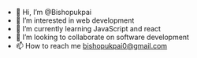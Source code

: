 - 👋 Hi, I’m @Bishopukpai
- 👀 I’m interested in web development 
- 🌱 I’m currently learning JavaScript and react
- 💞️ I’m looking to collaborate on software development
- 📫 How to reach me bishopukpai0@gmail.com 

<!---
Bishopukpai/Bishopukpai is a ✨ special ✨ repository because its `README.md` (this file) appears on your GitHub profile.
You can click the Preview link to take a look at your changes.
--->
